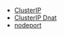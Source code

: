 * [ClusterIP](./clusterip.yaml)
* [ClusterIP Dnat](./clusterip-dnat.yaml)
* [nodeport](./nodeport.yaml)